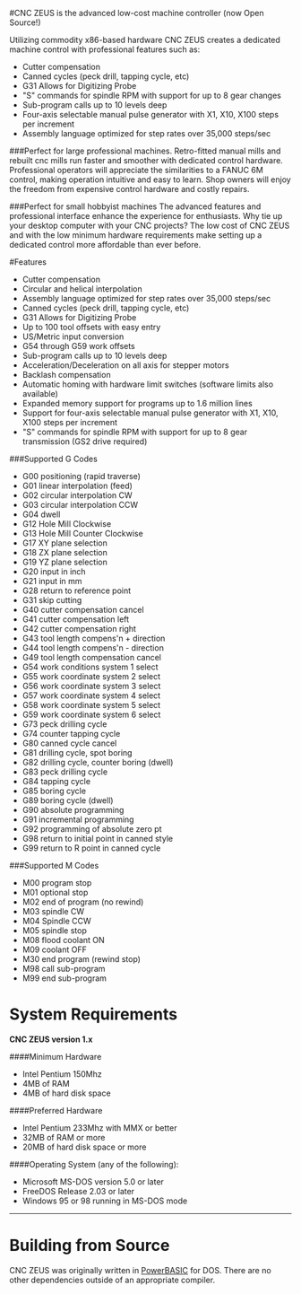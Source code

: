 #CNC ZEUS is the advanced low-cost machine controller (now Open Source!)

Utilizing commodity x86-based hardware CNC ZEUS creates a dedicated machine control with professional features such as:

- Cutter compensation
- Canned cycles (peck drill, tapping cycle, etc)
- G31 Allows for Digitizing Probe
- "S" commands for spindle RPM with support for up to 8 gear changes
- Sub-program calls up to 10 levels deep
- Four-axis selectable manual pulse generator with X1, X10, X100 steps per increment
- Assembly language optimized for step rates over 35,000 steps/sec

###Perfect for large professional machines.
Retro-fitted manual mills and rebuilt cnc mills run faster and smoother with dedicated control hardware. Professional operators will appreciate the similarities to a FANUC 6M control, making operation intuitive and easy to learn. Shop owners will enjoy the freedom from expensive control hardware and costly repairs.

###Perfect for small hobbyist machines
The advanced features and professional interface enhance the experience for enthusiasts. Why tie up your desktop computer with your CNC projects? The low cost of CNC ZEUS and with the low minimum hardware requirements make setting up a dedicated control more affordable than ever before.
 
#Features
- Cutter compensation
- Circular and helical interpolation
- Assembly language optimized for step rates over 35,000 steps/sec
- Canned cycles (peck drill, tapping cycle, etc)
- G31 Allows for Digitizing Probe
- Up to 100 tool offsets with easy entry
- US/Metric input conversion
- G54 through G59 work offsets
- Sub-program calls up to 10 levels deep
- Acceleration/Deceleration on all axis for stepper motors
- Backlash compensation
- Automatic homing with hardware limit switches (software limits also available)
- Expanded memory support for programs up to 1.6 million lines
- Support for four-axis selectable manual pulse generator with X1, X10, X100 steps per increment
- "S" commands for spindle RPM with support for up to 8 gear transmission (GS2 drive required)

###Supported G Codes
- G00 positioning (rapid traverse)
- G01 linear interpolation (feed)
- G02 circular interpolation CW
- G03 circular interpolation CCW
- G04 dwell
- G12 Hole Mill Clockwise
- G13 Hole Mill Counter Clockwise
- G17 XY plane selection
- G18 ZX plane selection
- G19 YZ plane selection
- G20 input in inch
- G21 input in mm
- G28 return to reference point
- G31 skip cutting
- G40 cutter compensation cancel
- G41 cutter compensation left
- G42 cutter compensation right
- G43 tool length compens'n + direction
- G44 tool length compens'n - direction
- G49 tool length compensation cancel
- G54 work conditions system 1 select
- G55 work coordinate system 2 select
- G56 work coordinate system 3 select
- G57 work coordinate system 4 select
- G58 work coordinate system 5 select
- G59 work coordinate system 6 select
- G73 peck drilling cycle
- G74 counter tapping cycle
- G80 canned cycle cancel
- G81 drilling cycle, spot boring
- G82 drilling cycle, counter boring (dwell)
- G83 peck drilling cycle
- G84 tapping cycle
- G85 boring cycle
- G89 boring cycle (dwell)
- G90 absolute programming
- G91 incremental programming
- G92 programming of absolute zero pt
- G98 return to initial point in canned style
- G99 return to R point in canned cycle


###Supported M Codes
- M00 program stop
- M01 optional stop
- M02 end of program (no rewind)
- M03 spindle CW
- M04 Spindle CCW
- M05 spindle stop
- M08 flood coolant ON
- M09 coolant OFF
- M30 end program (rewind stop)
- M98 call sub-program
- M99 end sub-program

# System Requirements

**CNC ZEUS version 1.x**

####Minimum Hardware
- Intel Pentium 150Mhz
- 4MB of RAM
- 4MB of hard disk space

####Preferred Hardware
- Intel Pentium 233Mhz with MMX or better
- 32MB of RAM or more
- 20MB of hard disk space or more

####Operating System (any of the following):
- Microsoft MS-DOS version 5.0 or later
- FreeDOS Release 2.03 or later
- Windows 95 or 98 running in MS-DOS mode


----

# Building from Source
CNC ZEUS was originally written in [PowerBASIC](http://www.powerbasic.com/) for DOS. There are no other dependencies outside of an appropriate compiler.





